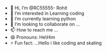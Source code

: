 - 👋 Hi, I’m @RC55555- Rohit
- 👀 I’m interested in Learning coding
- 🌱 I’m currently learning python
- 💞️ I’m looking to collaborate on ...
- 📫 How to reach me ...
- 😄 Pronouns: He\Him
- ⚡ Fun fact: ...Hello i like coding and skating

<!---
RC55555/RC55555 is a ✨ special ✨ repository because its `README.md` (this file) appears on your GitHub profile.
You can click the Preview link to take a look at your changes.
--->
